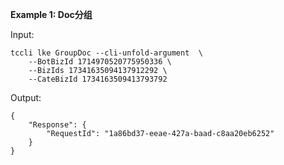 **Example 1: Doc分组**



Input: 

```
tccli lke GroupDoc --cli-unfold-argument  \
    --BotBizId 1714970520775950336 \
    --BizIds 17341635094137912292 \
    --CateBizId 1734163509413793792
```

Output: 
```
{
    "Response": {
        "RequestId": "1a86bd37-eeae-427a-baad-c8aa20eb6252"
    }
}
```

